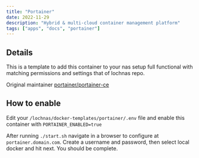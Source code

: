 ```yaml
---
title: "Portainer"
date: 2022-11-29
description: "Hybrid & multi-cloud container management platform"
tags: ["apps", "docs", "portainer"]
---
```


## Details

This is a template to add this container to your nas setup full functional with matching permissions and settings that of lochnas repo.

Original maintainer [portainer/portainer-ce](https://hub.docker.com/r/portainer/portainer-ce)

## How to enable

Edit your `/lochnas/docker-templates/portainer/.env` file and enable this container with `PORTAINER_ENABLED=true`

After running `./start.sh` navigate in a browser to configure at `portainer.domain.com`. Create a username and password, then select local docker and hit next. You should be complete.
